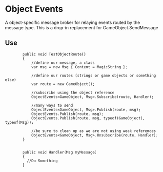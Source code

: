 # Object Events

A object-specific message broker for relaying events routed by the message type. This is a drop-in replacement for GameObject.SendMessage

## Use

`````
        public void TestObjectRoute()
        {
            //define our message, a class
            var msg = new Msg { Content = MagicString };

            //define our routes (strings or game objects or something else)
            var route = new GameObject();

            //subscribe using the object reference
            ObjectEvents<GameObject, Msg>.Subscribe(route, Handler);

            //many ways to send
            ObjectEvents<GameObject, Msg>.Publish(route, msg);
            ObjectEvents.Publish(route, msg);
            ObjectEvents.Publish(route, msg, typeof(GameObject), typeof(Msg));

            //be sure to clean up as we are not using weak references
            ObjectEvents<GameObject, Msg>.Unsubscribe(route, Handler);
        }


        public void Handler(Msg myMessage)
        {
          //Do Something
        }
`````
